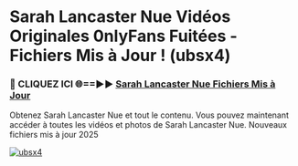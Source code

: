 # Sarah Lancaster Nue Vidéos Originales 0nlyFans Fuitées - Fichiers Mis à Jour ! (ubsx4)

<h3>🔴 CLIQUEZ ICI 🌐==►► <a href="https://tinyurl.com/2pmr4ezf" rel="nofollow">Sarah Lancaster Nue Fichiers Mis à Jour</a></h3>

Obtenez Sarah Lancaster Nue et tout le contenu. Vous pouvez maintenant accéder à toutes les vidéos et photos de Sarah Lancaster Nue. Nouveaux fichiers mis à jour 2025

[![ubsx4](https://i.imgur.com/6SNvagu.gif)](https://tinyurl.com/2pmr4ezf)
